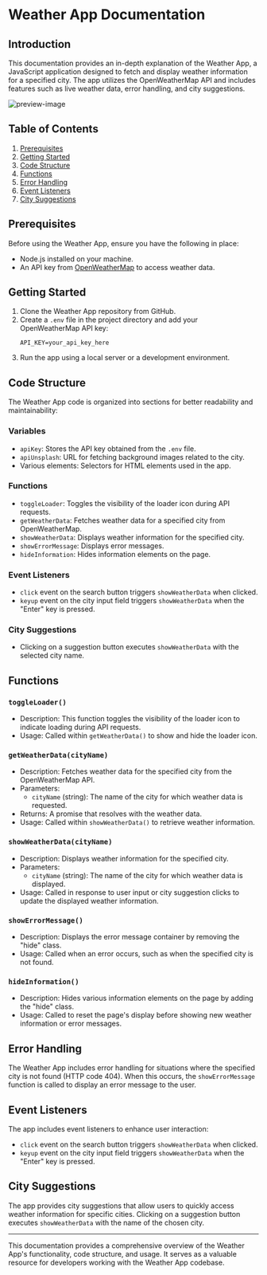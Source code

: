 # Weather App Documentation

## Introduction
This documentation provides an in-depth explanation of the Weather App, a JavaScript application designed to fetch and display weather information for a specified city. The app utilizes the OpenWeatherMap API and includes features such as live weather data, error handling, and city suggestions.

![preview-image](https://github.com/privateaz/WeatherApp/assets/112028952/2e75ba64-6ec1-44b1-adb5-55a4f95bce5e)

## Table of Contents
1. [Prerequisites](#prerequisites)
2. [Getting Started](#getting-started)
3. [Code Structure](#code-structure)
4. [Functions](#functions)
5. [Error Handling](#error-handling)
6. [Event Listeners](#event-listeners)
7. [City Suggestions](#city-suggestions)

## Prerequisites
Before using the Weather App, ensure you have the following in place:

- Node.js installed on your machine.
- An API key from [OpenWeatherMap](https://openweathermap.org/) to access weather data.

## Getting Started
1. Clone the Weather App repository from GitHub.
2. Create a `.env` file in the project directory and add your OpenWeatherMap API key:
   ```shell
   API_KEY=your_api_key_here
   ```
3. Run the app using a local server or a development environment.

## Code Structure
The Weather App code is organized into sections for better readability and maintainability:

### Variables
- `apiKey`: Stores the API key obtained from the `.env` file.
- `apiUnsplash`: URL for fetching background images related to the city.
- Various elements: Selectors for HTML elements used in the app.

### Functions
- `toggleLoader`: Toggles the visibility of the loader icon during API requests.
- `getWeatherData`: Fetches weather data for a specified city from OpenWeatherMap.
- `showWeatherData`: Displays weather information for the specified city.
- `showErrorMessage`: Displays error messages.
- `hideInformation`: Hides information elements on the page.

### Event Listeners
- `click` event on the search button triggers `showWeatherData` when clicked.
- `keyup` event on the city input field triggers `showWeatherData` when the "Enter" key is pressed.

### City Suggestions
- Clicking on a suggestion button executes `showWeatherData` with the selected city name.

## Functions

### `toggleLoader()`
- Description: This function toggles the visibility of the loader icon to indicate loading during API requests.
- Usage: Called within `getWeatherData()` to show and hide the loader icon.

### `getWeatherData(cityName)`
- Description: Fetches weather data for the specified city from the OpenWeatherMap API.
- Parameters:
  - `cityName` (string): The name of the city for which weather data is requested.
- Returns: A promise that resolves with the weather data.
- Usage: Called within `showWeatherData()` to retrieve weather information.

### `showWeatherData(cityName)`
- Description: Displays weather information for the specified city.
- Parameters:
  - `cityName` (string): The name of the city for which weather data is displayed.
- Usage: Called in response to user input or city suggestion clicks to update the displayed weather information.

### `showErrorMessage()`
- Description: Displays the error message container by removing the "hide" class.
- Usage: Called when an error occurs, such as when the specified city is not found.

### `hideInformation()`
- Description: Hides various information elements on the page by adding the "hide" class.
- Usage: Called to reset the page's display before showing new weather information or error messages.

## Error Handling
The Weather App includes error handling for situations where the specified city is not found (HTTP code 404). When this occurs, the `showErrorMessage` function is called to display an error message to the user.

## Event Listeners
The app includes event listeners to enhance user interaction:

- `click` event on the search button triggers `showWeatherData` when clicked.
- `keyup` event on the city input field triggers `showWeatherData` when the "Enter" key is pressed.

## City Suggestions
The app provides city suggestions that allow users to quickly access weather information for specific cities. Clicking on a suggestion button executes `showWeatherData` with the name of the chosen city.

---
This documentation provides a comprehensive overview of the Weather App's functionality, code structure, and usage. It serves as a valuable resource for developers working with the Weather App codebase.
